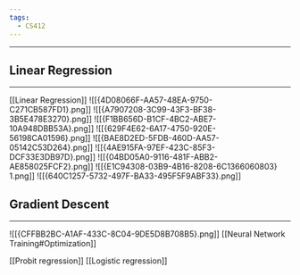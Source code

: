```yaml
---
tags:
  - CS412
---
```

---
## Linear Regression
---
[[Linear Regression]]
![[{4D08066F-AA57-48EA-9750-C271CB587FD1}.png]]
![[{A7907208-3C99-43F3-BF38-3B5E478E3270}.png]]
![[{F1BB656D-B1CF-4BC2-ABE7-10A948DBB53A}.png]]
![[{629F4E62-6A17-4750-920E-56198CA01596}.png]]
![[{BAE8D2ED-5FDB-460D-AA57-05142C53D264}.png]]
![[{4AE915FA-97EF-423C-85F3-DCF33E3DB97D}.png]]
![[{04BD05A0-9116-481F-ABB2-AE858025FCF2}.png]]
![[{E1C94308-03B9-4B16-8208-6C1366060803} 1.png]]
![[{640C1257-5732-497F-BA33-495F5F9ABF33}.png]]

## Gradient Descent
----
![[{CFFBB2BC-A1AF-433C-8C04-9DE5D8B708B5}.png]]
[[Neural Network Training#Optimization]]

[[Probit regression]]
[[Logistic regression]]